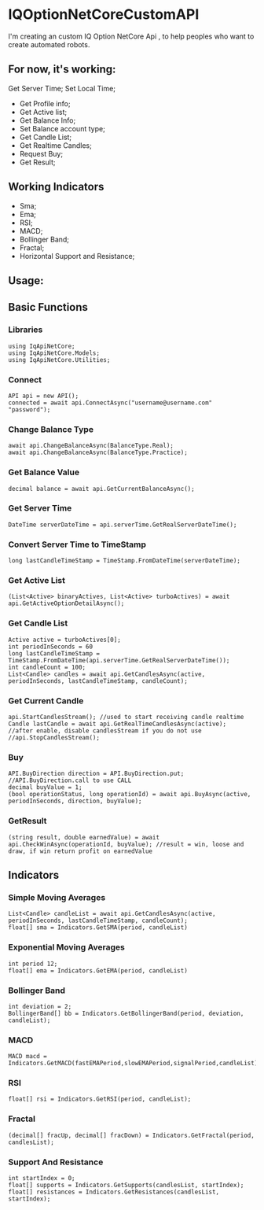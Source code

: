 # IQOptionNetCoreCustomAPI
I'm creating an custom IQ Option NetCore Api , to help peoples who want to create automated robots.
## For now, it's working:
Get Server Time;
Set Local Time;
* Get Profile info;
* Get Active list;
* Get Balance Info;
* Set Balance account type;
* Get Candle List;
* Get Realtime Candles;
* Request Buy;
* Get Result;
## Working Indicators
* Sma;
* Ema;
* RSI;
* MACD;
* Bollinger Band;
* Fractal;
* Horizontal Support and Resistance;
## Usage:
## Basic Functions

### Libraries
```
using IqApiNetCore;
using IqApiNetCore.Models;
using IqApiNetCore.Utilities;
```
### Connect
```
API api = new API();
connected = await api.ConnectAsync("username@username.com" "password");
```
### Change Balance Type
```
await api.ChangeBalanceAsync(BalanceType.Real);
await api.ChangeBalanceAsync(BalanceType.Practice);
```
### Get Balance Value
```
decimal balance = await api.GetCurrentBalanceAsync();
```
### Get Server Time
```
DateTime serverDateTime = api.serverTime.GetRealServerDateTime();
```
### Convert Server Time to TimeStamp
```
long lastCandleTimeStamp = TimeStamp.FromDateTime(serverDateTime);
```
### Get Active List
```
(List<Active> binaryActives, List<Active> turboActives) = await api.GetActiveOptionDetailAsync();
```
### Get Candle List
```
Active active = turboActives[0];
int periodInSeconds = 60
long lastCandleTimeStamp = TimeStamp.FromDateTime(api.serverTime.GetRealServerDateTime());
int candleCount = 100;
List<Candle> candles = await api.GetCandlesAsync(active, periodInSeconds, lastCandleTimeStamp, candleCount);
```
### Get Current Candle
```
api.StartCandlesStream(); //used to start receiving candle realtime
Candle lastCandle = await api.GetRealTimeCandlesAsync(active);
//after enable, disable candlesStream if you do not use
//api.StopCandlesStream();
```
### Buy
```
API.BuyDirection direction = API.BuyDirection.put;  //API.BuyDirection.call to use CALL
decimal buyValue = 1;
(bool operationStatus, long operationId) = await api.BuyAsync(active, periodInSeconds, direction, buyValue);
```
### GetResult
```
(string result, double earnedValue) = await api.CheckWinAsync(operationId, buyValue); //result = win, loose and draw, if win return profit on earnedValue
```

## Indicators
### Simple Moving Averages
```
List<Candle> candleList = await api.GetCandlesAsync(active, periodInSeconds, lastCandleTimeStamp, candleCount);
float[] sma = Indicators.GetSMA(period, candleList)
```
### Exponential Moving Averages
```
int period 12;
float[] ema = Indicators.GetEMA(period, candleList)
```
### Bollinger Band
```
int deviation = 2;
BollingerBand[] bb = Indicators.GetBollingerBand(period, deviation, candleList);
```
### MACD
```
MACD macd = Indicators.GetMACD(fastEMAPeriod,slowEMAPeriod,signalPeriod,candleList);
```
### RSI
```
float[] rsi = Indicators.GetRSI(period, candleList);
```
### Fractal
```
(decimal[] fracUp, decimal[] fracDown) = Indicators.GetFractal(period, candlesList);
```
### Support And Resistance
```
int startIndex = 0;
float[] supports = Indicators.GetSupports(candlesList, startIndex);
float[] resistances = Indicators.GetResistances(candlesList, startIndex);
```
